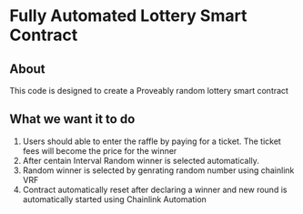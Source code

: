 # Fully Automated Lottery Smart Contract 

## About
This code is designed to create a Proveably random lottery smart contract 

## What we want it to do 
1. Users should able to enter the raffle by paying for a ticket. The ticket fees will become the price for the winner
2. After centain Interval Random winner is selected automatically.
3. Random winner is selected by genrating random number using chainlink VRF
4. Contract automatically reset after declaring a winner and new round is automatically started using Chainlink Automation 